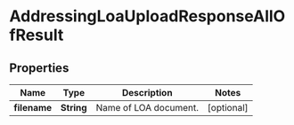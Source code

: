 

# AddressingLoaUploadResponseAllOfResult


## Properties

| Name | Type | Description | Notes |
|------------ | ------------- | ------------- | -------------|
|**filename** | **String** | Name of LOA document. |  [optional] |




